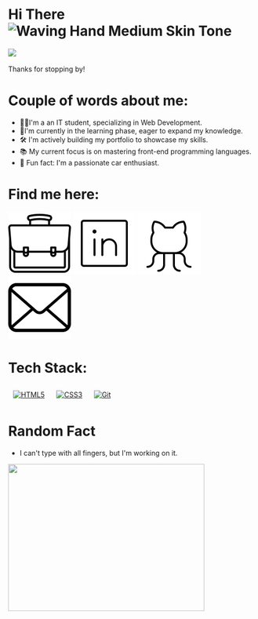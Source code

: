 # Hi There <img src="https://raw.githubusercontent.com/Tarikul-Islam-Anik/Animated-Fluent-Emojis/master/Emojis/Hand%20gestures/Waving%20Hand%20Medium%20Skin%20Tone.png" alt="Waving Hand Medium Skin Tone" width="30" height="30"/>

<div id="header" align="left">
  <img src="https://user-images.githubusercontent.com/74038190/225813708-98b745f2-7d22-48cf-9150-083f1b00d6c9.gif" width="500"/>
</div>

Thanks for stopping by! 

# Couple of words about me:
- 👨‍💻I'm a an IT student, specializing in Web Development. 
- 📝I'm currently in the learning phase, eager to expand my knowledge.
- 🛠️ I'm actively building my portfolio to showcase my skills.
- 📚 My current focus is on mastering front-end programming languages.
- 🚗 Fun fact: I'm a passionate car enthusiast.
 
# Find me here:
[![Portfolio](./portfolio-svgrepo-com.svg)]()
[![LinkedIn](./linkedin-logo-thin-svgrepo-com.svg)]()
[![Github](./github-logo-thin-svgrepo-com.svg)](https://github.com/kb603)
[![Mail](./email-9-svgrepo-com.svg)](mailto:kojoaddobaffour@gmail.com) 

# Tech Stack:

<div align="left">
  <a href="https://www.w3schools.com/html/" target="_blank"><img style="margin: 10px" src="https://profilinator.rishav.dev/skills-assets/html5-original-wordmark.svg" alt="HTML5" height="50" /></a> 
  <a href="https://www.w3schools.com/css/" target="_blank"><img style="margin: 10px" src="https://profilinator.rishav.dev/skills-assets/css3-original-wordmark.svg" alt="CSS3" height="50" /></a>
  <a href="https://github.com/" target="_blank"><img style="margin: 10px" src="https://profilinator.rishav.dev/skills-assets/git-scm-icon.svg" alt="Git" height="50" /></a>
</div>


# Random Fact
- I can't type with all fingers, but I'm working on it.
<div align="left">
<div>
<img src="https://user-images.githubusercontent.com/74038190/212284145-bf2c01a8-c448-4f1a-b911-996024c84606.gif" width="400" height="300"/></a>
</div> 
